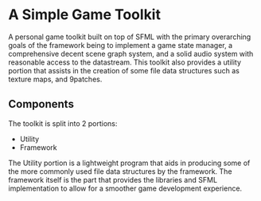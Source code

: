 # A Simple Game Toolkit

A personal game toolkit built on top of SFML with the primary overarching goals of the framework being to implement a game state manager, a comprehensive decent scene graph system, and a solid audio system with reasonable access to the datastream. This toolkit also provides a utility portion that assists in the creation of some file data structures such as texture maps, and 9patches.

## Components

The toolkit is split into 2 portions:

- Utility
- Framework

The Utility portion is a lightweight program that aids in producing some of the more commonly used file data structures by the framework. The framework itself is the part that provides the libraries and SFML implementation to allow for a smoother game development experience.
